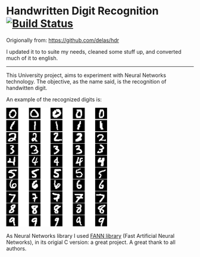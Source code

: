 # Handwritten Digit Recognition [![Build Status](https://travis-ci.org/delas/hdr.svg?branch=master)](https://travis-ci.org/delas/hdr)

Origionally from: https://github.com/delas/hdr

I updated it to to suite my needs, cleaned some stuff up, and converted much of it to english.

------

This University project, aims to experiment with Neural Networks technology. The objective, as the name said, is the recognition of handwitten digit.

An example of the recognized digits is:

![](https://raw.githubusercontent.com/delas/hdr/master/stuff/example_mnist.gif "title")

As Neural Networks library I used [FANN library](http://leenissen.dk/fann/) (Fast Artificial Neural Networks), in its origial C version: a great project. A great thank to all authors.
